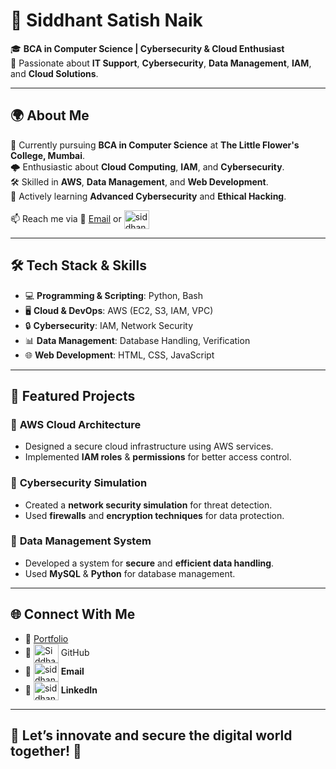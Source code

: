 # 🚀 Siddhant Satish Naik

🎓 **BCA in Computer Science | Cybersecurity & Cloud Enthusiast**  
🔹 Passionate about **IT Support**, **Cybersecurity**, **Data Management**, **IAM**, and **Cloud Solutions**.

---

## 🌍 About Me

🎯 Currently pursuing **BCA in Computer Science** at **The Little Flower's College, Mumbai**.  
🌩️ Enthusiastic about **Cloud Computing**, **IAM**, and **Cybersecurity**.  
🛠️ Skilled in **AWS**, **Data Management**, and **Web Development**.  
🌱 Actively learning **Advanced Cybersecurity** and **Ethical Hacking**.

📫 Reach me via 📧 [Email](mailto:siddhantnaik909@gmail.com) or <a href="https://www.linkedin.com/in/siddhant-naik-349170333" target="blank"><img align="center" src="https://raw.githubusercontent.com/rahuldkjain/github-profile-readme-generator/master/src/images/icons/Social/linked-in-alt.svg" alt="siddhant-naik-349170333" height="30" width="40" /></a>

---

## 🛠 Tech Stack & Skills

- 💻 **Programming & Scripting**: Python, Bash  
- 🖥️ **Cloud & DevOps**: AWS (EC2, S3, IAM, VPC)  
- 🔒 **Cybersecurity**: IAM, Network Security  
- 📊 **Data Management**: Database Handling, Verification  
- 🌐 **Web Development**: HTML, CSS, JavaScript

---

## 📌 Featured Projects

### 🔹 **AWS Cloud Architecture**
- Designed a secure cloud infrastructure using AWS services.  
- Implemented **IAM roles** & **permissions** for better access control.

### 🔹 **Cybersecurity Simulation**
- Created a **network security simulation** for threat detection.  
- Used **firewalls** and **encryption techniques** for data protection.

### 🔹 **Data Management System**
- Developed a system for **secure** and **efficient data handling**.  
- Used **MySQL** & **Python** for database management.

---

## 🌐 Connect With Me

- 🔹 [Portfolio](http://siddhant-naik-portfolio.neocities.org)  
- 🔹 <a href="https://github.com/Siddhantnaik909" target="blank"><img align="center" src="https://raw.githubusercontent.com/rahuldkjain/github-profile-readme-generator/master/src/images/icons/Social/github.svg" alt="Siddhantnaik909" height="30" width="40" /></a> GitHub  
- 📧 <a href="mailto:siddhantnaik909@gmail.com" target="blank"><img align="center" src="[https://upload.wikimedia.org/wikipedia/commons/a/a7/Font_Awesome_5_solid_envelope.svg](https://edent.github.io/SuperTinyIcons/images/svg/gmail.svg)" alt="siddhantnaik909@gmail.com" height="30" width="40" /></a> **Email**  
- 🔗 <a href="https://www.linkedin.com/in/siddhant-naik-349170333" target="blank"><img align="center" src="https://raw.githubusercontent.com/rahuldkjain/github-profile-readme-generator/master/src/images/icons/Social/linked-in-alt.svg" alt="siddhant-naik-349170333" height="30" width="40" /></a> **LinkedIn**

---

## 🎯 Let’s innovate and secure the digital world together! 🚀
